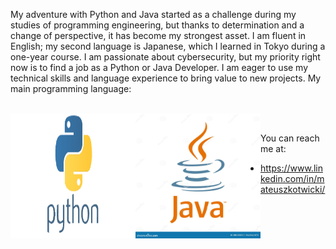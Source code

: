 My adventure with Python and Java started as a challenge during my studies of programming engineering, but thanks to determination and a change of perspective, it has become my strongest asset. I am fluent in English; my second language is Japanese, which I learned in Tokyo during a one-year course. I am passionate about cybersecurity, but my priority right now is to find a job as a Python or Java Developer. I am eager to use my technical skills and language experience to bring value to new projects. 
My main programming language:

<br>

<img align="left" width="200" height="200" src="https://github.com/Matekotw/scr-fastapi/blob/main/python%20logo.png"> 
<img align="left" width="200" height="200" src="https://github.com/Matekotw/scr-todo-java/blob/main/java%20logo.jpg">

<br>









<!---
Matekotw/Matekotw is a ✨ special ✨ repository because its `README.md` (this file) appears on your GitHub profile.
You can click the Preview link to take a look at your changes.
--->
You can reach me at: 
 * https://www.linkedin.com/in/mateuszkotwicki/
